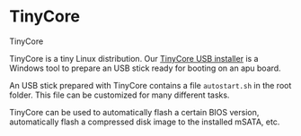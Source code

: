 # TinyCore

TinyCore

TinyCore is a tiny Linux distribution.
Our [TinyCore USB installer](http://pcengines.ch/file/apu-bootable-usb-installer_v1.8.exe) is a Windows tool to prepare an USB stick ready for booting on an apu board.

An USB stick prepared with TinyCore contains a file `autostart.sh` in the root folder. This file can be customized for many different tasks.

TinyCore can be used to automatically flash a certain BIOS version, automatically flash a compressed disk image to the installed mSATA, etc. 
